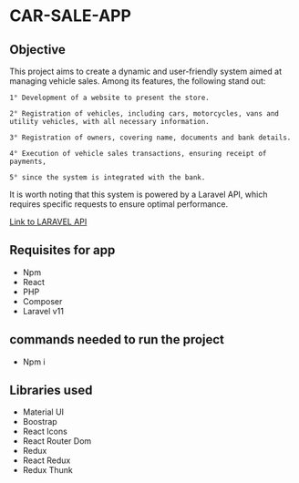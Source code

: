 # CAR-SALE-APP 

## Objective

This project aims to create a dynamic and user-friendly system aimed at managing vehicle sales. Among its features, the following stand out:

    1° Development of a website to present the store.
    
    2° Registration of vehicles, including cars, motorcycles, vans and utility vehicles, with all necessary information.
    
    3° Registration of owners, covering name, documents and bank details.
    
    4° Execution of vehicle sales transactions, ensuring receipt of payments,
    
    5° since the system is integrated with the bank.

It is worth noting that this system is powered by a Laravel API, which requires specific requests to ensure optimal performance.

[Link to LARAVEL API](https://github.com/Leon14789/car-sale-api)


## Requisites for app

<ul>
  <li>Npm</li>
  <li>React</li>
  <li>PHP</li>
  <li>Composer</li>
  <li>Laravel v11</li>

</ul>

## commands needed to run the project

<ul>
  <li>Npm i</li>
</ul>


## Libraries used

<ul>
  <li>Material UI</li>
  <li> Boostrap</li>
  <li>React Icons</li>
  <li>React Router Dom</li>
  <li>Redux</li>
  <li>React Redux </li>
  <li>Redux Thunk</li>
</ul>

 